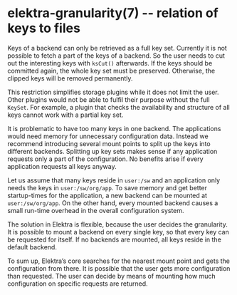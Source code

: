 # elektra-granularity(7) -- relation of keys to files

Keys of a backend can only be retrieved as a full key set. Currently it
is not possible to fetch a part of the keys of a backend. So the user
needs to cut out the interesting keys with `ksCut()` afterwards.
If the keys should be committed again, the whole key set must be
preserved. Otherwise, the clipped keys will be removed permanently.

This restriction simplifies storage plugins while it does not limit the
user. Other plugins would not be able to fulfil their purpose without
the full `KeySet`. For example, a plugin that checks the availability
and structure of all keys cannot work with a partial key set.

It is problematic to have too many keys in one backend. The applications
would need memory for unnecessary configuration data. Instead we
recommend introducing several mount points to split up the keys into
different backends. Splitting up key sets makes sense if any application
requests only a part of the configuration. No benefits arise if every
application requests all keys anyway.

Let us assume that many keys reside in `user:/sw` and an
application only needs the keys in `user:/sw/org/app`. To save memory
and get better startup-times for the application, a new backend can be
mounted at `user:/sw/org/app`. On the other hand, every mounted backend
causes a small run-time overhead in the overall configuration system.

The solution in Elektra is flexible, because the user decides the
granularity. It is possible to mount a backend on every single key, so
that every key can be requested for itself. If no backends are mounted,
all keys reside in the default backend.

To sum up, Elektra’s core searches for the nearest mount point and gets
the configuration from there. It is possible that the user gets more
configuration than requested. The user can decide by means of mounting
how much configuration on specific requests are returned.
